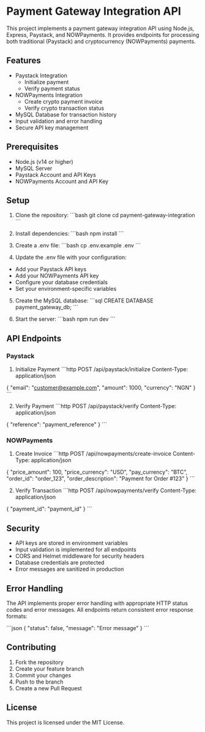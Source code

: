 # Payment Gateway Integration API

This project implements a payment gateway integration API using Node.js, Express, Paystack, and NOWPayments. It provides endpoints for processing both traditional (Paystack) and cryptocurrency (NOWPayments) payments.

## Features

- Paystack Integration
  - Initialize payment
  - Verify payment status
- NOWPayments Integration
  - Create crypto payment invoice
  - Verify crypto transaction status
- MySQL Database for transaction history
- Input validation and error handling
- Secure API key management

## Prerequisites

- Node.js (v14 or higher)
- MySQL Server
- Paystack Account and API Keys
- NOWPayments Account and API Key

## Setup

1. Clone the repository:
\`\`\`bash
git clone <repository-url>
cd payment-gateway-integration
\`\`\`

2. Install dependencies:
\`\`\`bash
npm install
\`\`\`

3. Create a .env file:
\`\`\`bash
cp .env.example .env
\`\`\`

4. Update the .env file with your configuration:
- Add your Paystack API keys
- Add your NOWPayments API key
- Configure your database credentials
- Set your environment-specific variables

5. Create the MySQL database:
\`\`\`sql
CREATE DATABASE payment_gateway_db;
\`\`\`

6. Start the server:
\`\`\`bash
npm run dev
\`\`\`

## API Endpoints

### Paystack

1. Initialize Payment
\`\`\`http
POST /api/paystack/initialize
Content-Type: application/json

{
  "email": "customer@example.com",
  "amount": 1000,
  "currency": "NGN"
}
\`\`\`

2. Verify Payment
\`\`\`http
POST /api/paystack/verify
Content-Type: application/json

{
  "reference": "payment_reference"
}
\`\`\`

### NOWPayments

1. Create Invoice
\`\`\`http
POST /api/nowpayments/create-invoice
Content-Type: application/json

{
  "price_amount": 100,
  "price_currency": "USD",
  "pay_currency": "BTC",
  "order_id": "order_123",
  "order_description": "Payment for Order #123"
}
\`\`\`

2. Verify Transaction
\`\`\`http
POST /api/nowpayments/verify
Content-Type: application/json

{
  "payment_id": "payment_id"
}
\`\`\`

## Security

- API keys are stored in environment variables
- Input validation is implemented for all endpoints
- CORS and Helmet middleware for security headers
- Database credentials are protected
- Error messages are sanitized in production

## Error Handling

The API implements proper error handling with appropriate HTTP status codes and error messages. All endpoints return consistent error response formats:

\`\`\`json
{
  "status": false,
  "message": "Error message"
}
\`\`\`

## Contributing

1. Fork the repository
2. Create your feature branch
3. Commit your changes
4. Push to the branch
5. Create a new Pull Request

## License

This project is licensed under the MIT License. 